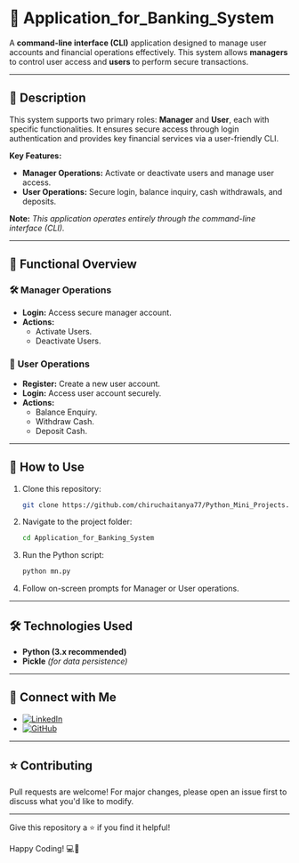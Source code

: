 # 💼 **Application_for_Banking_System**

A **command-line interface (CLI)** application designed to manage user accounts and financial operations effectively. This system allows **managers** to control user access and **users** to perform secure transactions.

---

## 📝 **Description**

This system supports two primary roles: **Manager** and **User**, each with specific functionalities. It ensures secure access through login authentication and provides key financial services via a user-friendly CLI.

**Key Features:**
- **Manager Operations:** Activate or deactivate users and manage user access.
- **User Operations:** Secure login, balance inquiry, cash withdrawals, and deposits.

**Note:** *This application operates entirely through the command-line interface (CLI).*

---

## 📂 **Functional Overview**

### 🛠️ **Manager Operations**
- **Login:** Access secure manager account.
- **Actions:**  
   - Activate Users.  
   - Deactivate Users.  

### 👤 **User Operations**
- **Register:** Create a new user account.
- **Login:** Access user account securely.
- **Actions:**  
   - Balance Enquiry.  
   - Withdraw Cash.  
   - Deposit Cash.  

---

## 🚀 **How to Use**
1. Clone this repository:

   ```bash
   git clone https://github.com/chiruchaitanya77/Python_Mini_Projects.git
   ```
3. Navigate to the project folder:  
   ```bash
   cd Application_for_Banking_System
   ```
4. Run the Python script:  
   ```bash
   python mn.py
   ```
5. Follow on-screen prompts for Manager or User operations.

---

## 🛠️ **Technologies Used**
- **Python (3.x recommended)**  
- **Pickle** *(for data persistence)*  

---

## 🤝 **Connect with Me**
- [![LinkedIn](https://img.shields.io/badge/LinkedIn-Profile-blue)](https://www.linkedin.com/in/yourprofile)  
- [![GitHub](https://img.shields.io/badge/GitHub-Profile-green)](https://github.com/yourusername)  

---

## ⭐ **Contributing**
Pull requests are welcome! For major changes, please open an issue first to discuss what you'd like to modify.

---

Give this repository a ⭐️ if you find it helpful!

Happy Coding! 💻🎯
